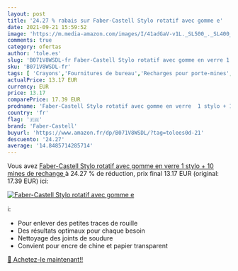 ```yaml
---
layout: post
title: '24.27 % rabais sur Faber-Castell Stylo rotatif avec gomme e'
date: 2021-09-21 15:59:52
image: 'https://m.media-amazon.com/images/I/41adGaV-v1L._SL500_._SL400_.jpg'
comments: true
category: ofertas
author: 'tole.es'
slug: 'B071V8WSDL-fr Faber-Castell Stylo rotatif avec gomme en verre 1 stylo +...'
sku: 'B071V8WSDL-fr'
tags: [ 'Crayons','Fournitures de bureau','Recharges pour porte-mines','faber-castell','Écriture', ]
actualPrice: 13.17 EUR
currency: EUR
price: 13.17
comparePrice: 17.39 EUR
prodname: 'Faber-Castell Stylo rotatif avec gomme en verre  1 stylo + 10 mines de rechange '
country: 'fr'
flag: '🇫🇷'
brand: 'Faber-Castell'
buyurl: 'https://www.amazon.fr/dp/B071V8WSDL/?tag=tolees0d-21'
descuento: '24.27'
average: '14.8485714285714'
---
```


Vous avez [Faber-Castell Stylo rotatif avec gomme en verre  1 stylo + 10 mines de rechange ](https://www.amazon.fr/dp/B071V8WSDL/?tag=tolees0d-21)  à  24.27 % de réduction, prix final  13.17 EUR (original: 17.39 EUR) ici:

[![Faber-Castell Stylo rotatif avec gomme e](https://m.media-amazon.com/images/I/41adGaV-v1L._SL500_._SL400_.jpg)](https://www.amazon.fr/dp/B071V8WSDL/?tag=tolees0d-21)

ℹ️:

- Pour enlever des petites traces de rouille
- Des résultats optimaux pour chaque besoin
- Nettoyage des joints de soudure
- Convient pour encre de chine et papier transparent

[🛒 Achetez-le maintenant!!](https://www.amazon.fr/dp/B071V8WSDL/?tag=tolees0d-21)

